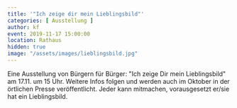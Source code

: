 ```yaml
---
title: '"Ich zeige dir mein Lieblingsbild"'
categories: [ Ausstellung ]
author: kf
event: 2019-11-17 15:00:00
location: Rathaus
hidden: true
image: "/assets/images/lieblingsbild.jpg"
---
```


Eine Ausstellung von Bürgern für Bürger: "Ich zeige Dir mein Lieblingsbild" am 17.11. um 15 Uhr. Weitere Infos folgen und werden auch im Oktober in der örtlichen Presse veröffentlicht. Jeder kann mitmachen, vorausgesetzt er/sie hat ein Lieblingsbild.